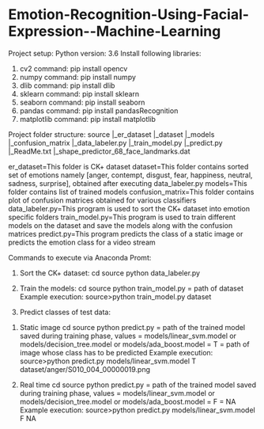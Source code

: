 # Emotion-Recognition-Using-Facial-Expression--Machine-Learning

Project setup:
Python version: 3.6
Install following libraries:
1) cv2
command: pip install opencv
2) numpy
command: pip install numpy
3) dlib
command: pip install dlib
4) sklearn
command: pip install sklearn
5) seaborn
command: pip install seaborn
6) pandas
command: pip install pandasRecognition
7) matplotlib
command: pip install matplotlib

Project folder structure:
source
	|_er_dataset
	|_dataset
	|_models
	|_confusion_matrix
	|_data_labeler.py
	|_train_model.py
	|_predict.py
	|_ReadMe.txt
	|_shape_predictor_68_face_landmarks.dat

er_dataset=This folder is CK+ dataset
dataset=This folder contains sorted set of emotions namely [anger, contempt, disgust, fear, happiness, neutral, sadness, surprise], obtained after executing data_labeler.py
models=This folder contains list of trained models
confusion_matrix=This folder contains plot of confusion matrices obtained for various classifiers
data_labeler.py=This program is used to sort the CK+ dataset into emotion specific folders
train_model.py=This program is used to train different models on the dataset and save the models along with the confusion matrices
predict.py=This program predicts the class of a static image or predicts the emotion class for a video stream

Commands to execute via Anaconda Promt:
1. Sort the CK+ dataset:
cd source
python data_labeler.py

2. Train the models:
cd source
python train_model.py <arg>
<arg> = path of dataset
Example execution:
source>python train_model.py dataset

3. Predict classes of test data:
1) Static image
cd source
python predict.py <arg1> <arg2> <arg3>
<arg1> = path of the trained model saved during training phase, values = models/linear_svm.model or models/decision_tree.model or models/ada_boost.model
<arg2> = T
<arg3> = path of image whose class has to be predicted
Example execution: 
source>python predict.py models/linear_svm.model T dataset/anger/S010_004_00000019.png

2) Real time
cd source
python predict.py <arg1> <arg2> <arg3>
<arg1> = path of the trained model saved during training phase, values = models/linear_svm.model or models/decision_tree.model or models/ada_boost.model
<arg2> = F
<arg3> = NA
Example execution: 
source>python predict.py models/linear_svm.model F NA
